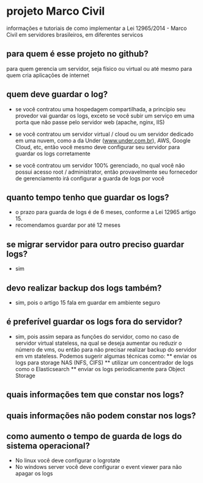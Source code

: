 # projeto Marco Civil
informações e tutoriais de como implementar a Lei 12965/2014 - Marco Civil em servidores brasileiros, em diferentes servicos

## para quem é esse projeto no github?
para quem gerencia um servidor, seja físico ou virtual ou até mesmo para quem cria aplicações de internet

## quem deve guardar o log?
* se você contratou uma hospedagem compartilhada, a princípio seu provedor vai guardar os logs, exceto se você subir um serviço em uma porta que não passe pelo servidor web (apache, nginx, IIS)

* se você contratou um servidor virtual / cloud ou um servidor dedicado em uma nuvem, como a da Under (www.under.com.br), AWS, Google Cloud, etc, então você mesmo deve configurar seu servidor para guardar os logs corretamente

* se você contratou um servidor 100% gerenciado, no qual você não possui acesso root / administrator, então provavelmente seu fornecedor de gerenciamento irá configurar a guarda de logs por você

## quanto tempo tenho que guardar os logs?
* o prazo para guarda de logs é de 6 meses, conforme a Lei 12965 artigo 15. 
* recomendamos guardar por até 12 meses

## se migrar servidor para outro preciso guardar logs?
* sim

## devo realizar backup dos logs também?
* sim, pois o artigo 15 fala em guardar em ambiente seguro

## é preferível guardar os logs fora do servidor?
* sim, pois assim separa as funções do servidor, como no caso de servidor virtual stateless, na qual se deseja aumentar ou reduzir o número de vms, ou então para não precisar realizar backup do servidor em vm stateless. Podemos sugerir algumas técnicas como:
** enviar os logs para storage NAS (NFS, CIFS)
** utilizar um concentrador de logs como o Elasticsearch
** enviar os logs periodicamente para Object Storage

## quais informações tem que constar nos logs?

## quais informações não podem constar nos logs?

## como aumento o tempo de guarda de logs do sistema operacional?
* No linux você deve configurar o logrotate
* No windows server você deve configurar o event viewer para não apagar os logs


